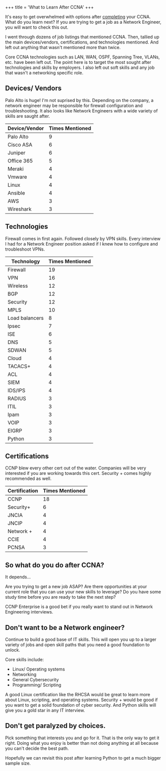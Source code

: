 +++
title = 'What to Learn After CCNA'
+++


It's easy to get overwhelmed with options after [completing](Resources%20for%20Passing%20CCNA.md) your CCNA. What do you learn next? If you are trying to get a job as a Network Engineer, you will want to check this out. 

I went through dozens of job listings that mentioned CCNA. Then, tallied up the main devices/vendors, certifications, and technologies mentioned. And left out anything that wasn't mentioned more than twice.

Core CCNA technologies such as LAN, WAN, OSPF, Spanning Tree, VLANs, etc. have been left out. The point here is to target the most sought after technologies and skills by employers. I also left out soft skills and any job that wasn't a networking specific role.

## Devices/ Vendors

Palo Alto is huge! I'm not suprised by this. Depending on the company, a network engineer may be responsible for firewall configuration and troubleshooting. It also looks like Network Engineers with a wide variety of skills are saught after. 

| Device/Vendor | Times Mentioned |
| --- | --- |
| Palo Alto | 9 |
| Cisco ASA | 6 |
| Juniper | 6 |
| Office 365 | 5 |
| Meraki | 4 |
| Vmware | 4 |
| Linux | 4 |
| Ansible | 4 |
| AWS | 3 |
| Wireshark | 3 |

## Technologies

Firewall comes in first again. Followed closely by VPN skills. Every interview I had for a Network Engineer position asked if I knew how to configure and troubleshoot VPNs.

| Technology | Times Mentioned |
| --- | --- |
| Firewall | 19 |
| VPN | 16 |
| Wireless | 12 |
| BGP | 12 |
| Security | 12 |
| MPLS | 10 |
| Load balancers | 8 |
| Ipsec | 7 |
| ISE | 6 |
| DNS | 5 |
| SDWAN | 5 |
| Cloud | 4 |
| TACACS+ | 4 |
| ACL | 4 |
| SIEM | 4 |
| IDS/IPS | 4 |
| RADIUS | 3 |
| ITIL | 3 |
| Ipam | 3 |
| VOIP | 3 |
| EIGRP | 3 |
| Python | 3 |

## Certifications

CCNP blew every other cert out of the water. Companies will be very interested if you are working towards this cert. Security + comes highly recommended as well.

| Certification | Times Mentioned |
| --- | --- |
| CCNP | 18 |
| Security+ | 6 |
| JNCIA | 4 |
| JNCIP | 4 |
| Network + | 4 |
| CCIE | 4 |
| PCNSA | 3 |

## So what do you do after CCNA?

It depends...

Are you trying to get a new job ASAP? Are there opportunities at your current role that you can use your new skills to leverage? Do you have some study time before you are ready to take the next step?

CCNP Enterprise is a good bet if you really want to stand out in Network Engineering interviews. 

## Don't want to be a Network engineer?

Continue to build a good base of IT skills. This will open you up to a larger variety of jobs and open skill paths that you need a good foundation to unlock. 

Core skills include:
- Linux/ Operating systems
- Networking
- General Cybersecurity
- Programming/ Scripting

A good Linux certification like the RHCSA would be great to learn more about Linux, scripting, and operating systems. Security + would be good if you want to get a solid foundation of cyber security. And Python skills will give you a gold star in any IT interview. 

## Don't get paralyzed by choices.

Pick something that interests you and go for it. That is the only way to get it right. Doing what you enjoy is better than not doing anything at all because you can't decide the best path. 

Hopefully we can revisit this post after learning Python to get a much bigger sample size. 